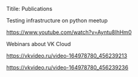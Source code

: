 Titile: Publications

Testing infrastructure on python meetup

https://www.youtube.com/watch?v=Ayntu8IhHm0

Webinars about VK Cloud

https://vkvideo.ru/video-164978780_456239213

https://vkvideo.ru/video-164978780_456239236
